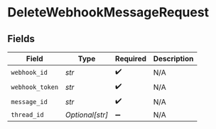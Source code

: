 # DeleteWebhookMessageRequest


## Fields

| Field              | Type               | Required           | Description        |
| ------------------ | ------------------ | ------------------ | ------------------ |
| `webhook_id`       | *str*              | :heavy_check_mark: | N/A                |
| `webhook_token`    | *str*              | :heavy_check_mark: | N/A                |
| `message_id`       | *str*              | :heavy_check_mark: | N/A                |
| `thread_id`        | *Optional[str]*    | :heavy_minus_sign: | N/A                |